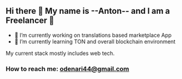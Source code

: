 ## Hi there 👋 My name is --Anton-- and I am a Freelancer 🙂

- 🧮 I’m currently working on translations based marketplace App
- 💠 I’m currently learning TON and overall blockchain environment

My current stack mostly includes web tech.
 
 ### How to reach me: odenari44@gmail.com
  
